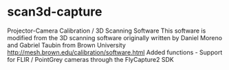 # scan3d-capture
Projector-Camera Calibration / 3D Scanning Software  This software is modified from the 3D scanning software originally written by Daniel Moreno and Gabriel Taubin from Brown University http://mesh.brown.edu/calibration/software.html  Added functions - Support for FLIR / PointGrey cameras through the FlyCapture2 SDK
